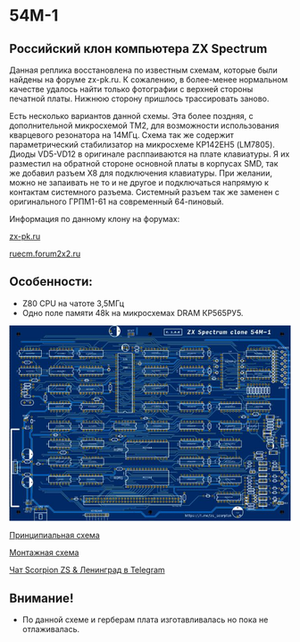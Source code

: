 # 54М-1

## Российский клон компьютера ZX Spectrum

Данная реплика восстановлена по известным схемам, которые были найдены на форуме zx-pk.ru. К сожалению, в более-менее нормальном качестве
удалось найти только фотографии с верхней стороны печатной платы. Нижнюю сторону пришлось трассировать заново.

Есть несколько вариантов данной схемы. Эта более поздняя, с дополнительной микросхемой ТМ2, для возможности использования кварцевого резонатора на 14МГц.
Схема так же содержит параметрический стабилизатор на микросхеме КР142ЕН5 (LM7805). Диоды VD5-VD12 в оригинале расппаиваются на плате клавиатуры. Я их разместил
на обратной стороне основной платы в корпусах SMD, так же добавил разъем X8 для подключения клавиатуры. При желании, можно не запаивать не то и не другое и подключаться 
напрямую к контактам системного разъема. Системный разъем так же заменен с оригинального ГРПМ1-61 на современный  64-пиновый.

Информация по данному клону на форумах:

[zx-pk.ru](https://zx-pk.ru/threads/33139-leningrad-0-aka-voenmekh-54m-1.html)

[ruecm.forum2x2.ru](https://ruecm.forum2x2.ru/t1172-topic)


## Особенности:
- Z80 CPU на чатоте 3,5МГц
- Одно поле памяти 48k на микросхемах DRAM КР565РУ5.

![image](Export/render.jpg)

[Принципиальная схема](Export/Schematics-54M-1_v1.0.0.pdf)

[Монтажная схема](Export/PCB_54M-1_v1.0.0.pdf)

[Чат Scorpion ZS & Ленинград в Telegram](https://t.me/zs_scorpion)

## Внимание!
- По данной схеме и герберам плата изготавливалась но пока не отлаживалась.

